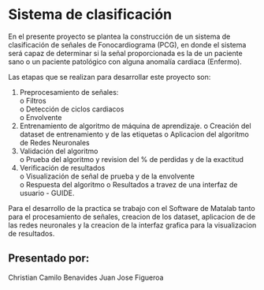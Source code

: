 # Sistema de clasificación
En el presente proyecto se plantea la construcción de un sistema de clasificación de señales de Fonocardiograma (PCG), en donde el sistema será capaz de determinar si la señal proporcionada es la de un paciente sano o un paciente patológico con alguna anomalía cardiaca (Enfermo).

Las etapas que se realizan para desarrollar este proyecto son:  
1. Preprocesamiento de señales:  
  o   Filtros  
  o   Detección de ciclos cardiacos  
  o   Envolvente  
2. Entrenamiento de algoritmo de máquina de aprendizaje.
  o   Creación del dataset de entrenamiento y de las etiquetas 
  o   Aplicacion del algoritmo de Redes Neuronales  
3. Validación del algoritmo  
  o   Prueba del algoritmo y revision del % de perdidas y de la exactitud 
4. Verificación de resultados  
  o   Visualización de señal de prueba y de la envolvente  
  o   Respuesta del algoritmo
  o   Resultados a travez de una interfaz de usuario - GUIDE.

Para el desarrollo de la practica se trabajo con el Software de Matalab tanto para el procesamiento de señales, creacion de los dataset, aplicacion de de las redes neuronales y la creacion de la interfaz grafica para la visualizacion de resultados.

## Presentado por:
Christian Camilo Benavides
Juan Jose Figueroa


